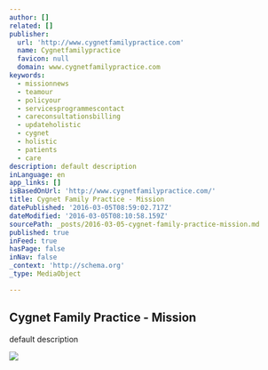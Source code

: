 ```yaml
---
author: []
related: []
publisher:
  url: 'http://www.cygnetfamilypractice.com'
  name: Cygnetfamilypractice
  favicon: null
  domain: www.cygnetfamilypractice.com
keywords:
  - missionnews
  - teamour
  - policyour
  - servicesprogrammescontact
  - careconsultationsbilling
  - updateholistic
  - cygnet
  - holistic
  - patients
  - care
description: default description
inLanguage: en
app_links: []
isBasedOnUrl: 'http://www.cygnetfamilypractice.com/'
title: Cygnet Family Practice - Mission
datePublished: '2016-03-05T08:59:02.717Z'
dateModified: '2016-03-05T08:10:58.159Z'
sourcePath: _posts/2016-03-05-cygnet-family-practice-mission.md
published: true
inFeed: true
hasPage: false
inNav: false
_context: 'http://schema.org'
_type: MediaObject

---
```

<article style=""><h1>Cygnet Family Practice - Mission</h1><p>default description</p><img src="http://storage.googleapis.com/wzukusers/user-14848422/images/56079d2311397XEuGSyO/Photo-Team-with-sign-1_800.jpg" /></article>